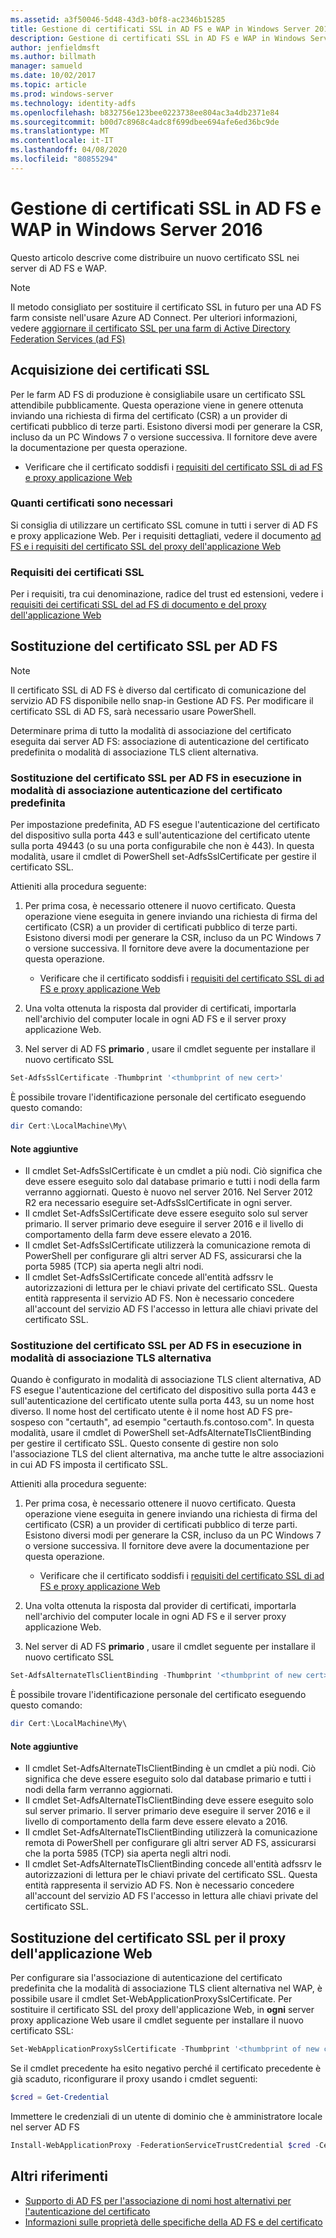 ```yaml
---
ms.assetid: a3f50046-5d48-43d3-b0f8-ac2346b15285
title: Gestione di certificati SSL in AD FS e WAP in Windows Server 2016
description: Gestione di certificati SSL in AD FS e WAP in Windows Server 2016
author: jenfieldmsft
ms.author: billmath
manager: samueld
ms.date: 10/02/2017
ms.topic: article
ms.prod: windows-server
ms.technology: identity-adfs
ms.openlocfilehash: b832756e123bee0223738ee804ac3a4db2371e84
ms.sourcegitcommit: b00d7c8968c4adc8f699dbee694afe6ed36bc9de
ms.translationtype: MT
ms.contentlocale: it-IT
ms.lasthandoff: 04/08/2020
ms.locfileid: "80855294"
---
```

# <a name="managing-ssl-certificates-in-ad-fs-and-wap-in-windows-server-2016"></a>Gestione di certificati SSL in AD FS e WAP in Windows Server 2016



Questo articolo descrive come distribuire un nuovo certificato SSL nei server di AD FS e WAP.

>[!NOTE]
>Il metodo consigliato per sostituire il certificato SSL in futuro per una AD FS farm consiste nell'usare Azure AD Connect.  Per ulteriori informazioni, vedere [aggiornare il certificato SSL per una farm di Active Directory Federation Services (ad FS)](https://docs.microsoft.com/azure/active-directory/connect/active-directory-aadconnectfed-ssl-update)

## <a name="obtaining-your-ssl-certificates"></a>Acquisizione dei certificati SSL
Per le farm AD FS di produzione è consigliabile usare un certificato SSL attendibile pubblicamente. Questa operazione viene in genere ottenuta inviando una richiesta di firma del certificato (CSR) a un provider di certificati pubblico di terze parti. Esistono diversi modi per generare la CSR, incluso da un PC Windows 7 o versione successiva. Il fornitore deve avere la documentazione per questa operazione.

- Verificare che il certificato soddisfi i [requisiti del certificato SSL di ad FS e proxy applicazione Web](https://technet.microsoft.com/windows-server-docs/identity/ad-fs/overview/AD-FS-2016-Requirements#BKMK_1)

### <a name="how-many-certificates-are-needed"></a>Quanti certificati sono necessari
Si consiglia di utilizzare un certificato SSL comune in tutti i server di AD FS e proxy applicazione Web. Per i requisiti dettagliati, vedere il documento [ad FS e i requisiti del certificato SSL del proxy dell'applicazione Web](https://technet.microsoft.com/windows-server-docs/identity/ad-fs/overview/AD-FS-2016-Requirements#BKMK_1)

### <a name="ssl-certificate-requirements"></a>Requisiti dei certificati SSL
Per i requisiti, tra cui denominazione, radice del trust ed estensioni, vedere i [requisiti dei certificati SSL del ad FS di documento e del proxy dell'applicazione Web](https://technet.microsoft.com/windows-server-docs/identity/ad-fs/overview/AD-FS-2016-Requirements#BKMK_1)

## <a name="replacing-the-ssl-certificate-for-ad-fs"></a>Sostituzione del certificato SSL per AD FS
> [!NOTE]
> Il certificato SSL di AD FS è diverso dal certificato di comunicazione del servizio AD FS disponibile nello snap-in Gestione AD FS. Per modificare il certificato SSL di AD FS, sarà necessario usare PowerShell.

Determinare prima di tutto la modalità di associazione del certificato eseguita dai server AD FS: associazione di autenticazione del certificato predefinita o modalità di associazione TLS client alternativa.

### <a name="replacing-the-ssl-certificate-for-ad-fs-running-in-default-certificate-authentication-binding-mode"></a>Sostituzione del certificato SSL per AD FS in esecuzione in modalità di associazione autenticazione del certificato predefinita
Per impostazione predefinita, AD FS esegue l'autenticazione del certificato del dispositivo sulla porta 443 e sull'autenticazione del certificato utente sulla porta 49443 (o su una porta configurabile che non è 443).
In questa modalità, usare il cmdlet di PowerShell set-AdfsSslCertificate per gestire il certificato SSL.

Attieniti alla procedura seguente:

1. Per prima cosa, è necessario ottenere il nuovo certificato. Questa operazione viene eseguita in genere inviando una richiesta di firma del certificato (CSR) a un provider di certificati pubblico di terze parti. Esistono diversi modi per generare la CSR, incluso da un PC Windows 7 o versione successiva. Il fornitore deve avere la documentazione per questa operazione.

    * Verificare che il certificato soddisfi i [requisiti del certificato SSL di ad FS e proxy applicazione Web](https://technet.microsoft.com/windows-server-docs/identity/ad-fs/overview/AD-FS-2016-Requirements#BKMK_1)

1. Una volta ottenuta la risposta dal provider di certificati, importarla nell'archivio del computer locale in ogni AD FS e il server proxy applicazione Web.

1. Nel server di AD FS **primario** , usare il cmdlet seguente per installare il nuovo certificato SSL

```powershell
Set-AdfsSslCertificate -Thumbprint '<thumbprint of new cert>'
```

È possibile trovare l'identificazione personale del certificato eseguendo questo comando:

```powershell
dir Cert:\LocalMachine\My\
```

#### <a name="additional-notes"></a>Note aggiuntive

* Il cmdlet Set-AdfsSslCertificate è un cmdlet a più nodi. Ciò significa che deve essere eseguito solo dal database primario e tutti i nodi della farm verranno aggiornati. Questo è nuovo nel server 2016. Nel Server 2012 R2 era necessario eseguire set-AdfsSslCertificate in ogni server.
* Il cmdlet Set-AdfsSslCertificate deve essere eseguito solo sul server primario. Il server primario deve eseguire il server 2016 e il livello di comportamento della farm deve essere elevato a 2016.
* Il cmdlet Set-AdfsSslCertificate utilizzerà la comunicazione remota di PowerShell per configurare gli altri server AD FS, assicurarsi che la porta 5985 (TCP) sia aperta negli altri nodi.
* Il cmdlet Set-AdfsSslCertificate concede all'entità adfssrv le autorizzazioni di lettura per le chiavi private del certificato SSL. Questa entità rappresenta il servizio AD FS. Non è necessario concedere all'account del servizio AD FS l'accesso in lettura alle chiavi private del certificato SSL.

### <a name="replacing-the-ssl-certificate-for-ad-fs-running-in-alternate-tls-binding-mode"></a>Sostituzione del certificato SSL per AD FS in esecuzione in modalità di associazione TLS alternativa
Quando è configurato in modalità di associazione TLS client alternativa, AD FS esegue l'autenticazione del certificato del dispositivo sulla porta 443 e sull'autenticazione del certificato utente sulla porta 443, su un nome host diverso. Il nome host del certificato utente è il nome host AD FS pre-sospeso con "certauth", ad esempio "certauth.fs.contoso.com".
In questa modalità, usare il cmdlet di PowerShell set-AdfsAlternateTlsClientBinding per gestire il certificato SSL. Questo consente di gestire non solo l'associazione TLS del client alternativa, ma anche tutte le altre associazioni in cui AD FS imposta il certificato SSL.

Attieniti alla procedura seguente:

1. Per prima cosa, è necessario ottenere il nuovo certificato. Questa operazione viene eseguita in genere inviando una richiesta di firma del certificato (CSR) a un provider di certificati pubblico di terze parti. Esistono diversi modi per generare la CSR, incluso da un PC Windows 7 o versione successiva. Il fornitore deve avere la documentazione per questa operazione.

    * Verificare che il certificato soddisfi i [requisiti del certificato SSL di ad FS e proxy applicazione Web](https://technet.microsoft.com/windows-server-docs/identity/ad-fs/overview/AD-FS-2016-Requirements#BKMK_1)

1. Una volta ottenuta la risposta dal provider di certificati, importarla nell'archivio del computer locale in ogni AD FS e il server proxy applicazione Web.

1. Nel server di AD FS **primario** , usare il cmdlet seguente per installare il nuovo certificato SSL

```powershell
Set-AdfsAlternateTlsClientBinding -Thumbprint '<thumbprint of new cert>'
```

È possibile trovare l'identificazione personale del certificato eseguendo questo comando:

```powershell
dir Cert:\LocalMachine\My\
```

#### <a name="additional-notes"></a>Note aggiuntive

* Il cmdlet Set-AdfsAlternateTlsClientBinding è un cmdlet a più nodi. Ciò significa che deve essere eseguito solo dal database primario e tutti i nodi della farm verranno aggiornati.
* Il cmdlet Set-AdfsAlternateTlsClientBinding deve essere eseguito solo sul server primario. Il server primario deve eseguire il server 2016 e il livello di comportamento della farm deve essere elevato a 2016.
* Il cmdlet Set-AdfsAlternateTlsClientBinding utilizzerà la comunicazione remota di PowerShell per configurare gli altri server AD FS, assicurarsi che la porta 5985 (TCP) sia aperta negli altri nodi.
* Il cmdlet Set-AdfsAlternateTlsClientBinding concede all'entità adfssrv le autorizzazioni di lettura per le chiavi private del certificato SSL. Questa entità rappresenta il servizio AD FS. Non è necessario concedere all'account del servizio AD FS l'accesso in lettura alle chiavi private del certificato SSL.

## <a name="replacing-the-ssl-certificate-for-the-web-application-proxy"></a>Sostituzione del certificato SSL per il proxy dell'applicazione Web
Per configurare sia l'associazione di autenticazione del certificato predefinita che la modalità di associazione TLS client alternativa nel WAP, è possibile usare il cmdlet Set-WebApplicationProxySslCertificate.
Per sostituire il certificato SSL del proxy dell'applicazione Web, in **ogni** server proxy applicazione Web usare il cmdlet seguente per installare il nuovo certificato SSL:

```powershell
Set-WebApplicationProxySslCertificate -Thumbprint '<thumbprint of new cert>'
```

Se il cmdlet precedente ha esito negativo perché il certificato precedente è già scaduto, riconfigurare il proxy usando i cmdlet seguenti:

```powershell
$cred = Get-Credential
```

Immettere le credenziali di un utente di dominio che è amministratore locale nel server AD FS

```powershell
Install-WebApplicationProxy -FederationServiceTrustCredential $cred -CertificateThumbprint '<thumbprint of new cert>' -FederationServiceName 'fs.contoso.com'
```

## <a name="additional-references"></a>Altri riferimenti  
* [Supporto di AD FS per l'associazione di nomi host alternativi per l'autenticazione del certificato](../operations/AD-FS-support-for-alternate-hostname-binding-for-certificate-authentication.md)
* [Informazioni sulle proprietà delle specifiche della AD FS e del certificato](../technical-reference/AD-FS-and-KeySpec-Property.md)
